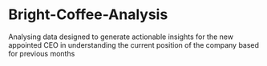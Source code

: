 # Bright-Coffee-Analysis
Analysing data designed to generate actionable insights for the new appointed CEO in understanding the current position of the company based for previous months

